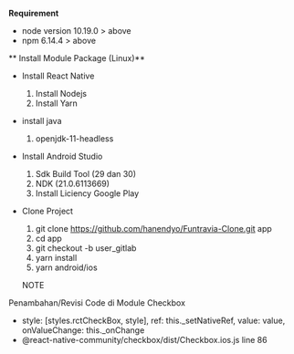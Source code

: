 **Requirement**
 - node version 10.19.0 > above
 - npm 6.14.4 > above

** Install Module Package (Linux)**
  - Install React Native
    1. Install Nodejs
    2. Install Yarn [](https://www.linuxid.net/30438/cara-mudah-install-yarn-di-ubuntu-18-04-untuk-pemula/)
  - install java
    1. openjdk-11-headless
  - Install Android Studio
    1. Sdk Build Tool (29 dan 30)
    2. NDK (21.0.6113669)
    3. Install Liciency Google Play
  - Clone Project
    1. git clone https://github.com/hanendyo/Funtravia-Clone.git app
    2. cd app
    3. git checkout -b user_gitlab
    4. yarn install
    5. yarn android/ios

    NOTE

  Penambahan/Revisi Code di Module Checkbox
 - style: [styles.rctCheckBox, style], ref: this._setNativeRef, value: value, onValueChange: this._onChange
 - @react-native-community/checkbox/dist/Checkbox.ios.js line 86
